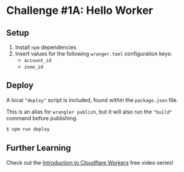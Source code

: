 # Challenge #1A: Hello Worker

## Setup

1. Install `npm` dependencies
2. Insert values for the following `wranger.toml` configuration keys:
    * `account_id`
    * `zone_id`

## Deploy

A local `"deploy"` script is included, found within the `package.json` file.

This is an alias for `wrangler publish`, but it will also run the `"build"` command before publishing.

```sh
$ npm run deploy
```

## Further Learning

Check out the [Introduction to Cloudflare Workers](https://egghead.io/courses/introduction-to-cloudflare-workers-5aa3) free video series!
